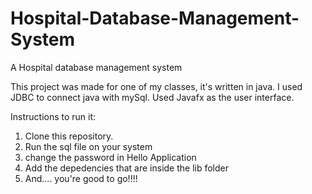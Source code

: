 # Hospital-Database-Management-System
A Hospital database management system

This project was made for one of my classes, it's written in java. I used JDBC to connect java with mySql. Used Javafx as the user interface. 

Instructions to run it:
1) Clone this repository.
2) Run the sql file on your system
3) change the password in Hello Application
4) Add the depedencies that are inside the lib folder
5) And.... you're good to go!!!! 
